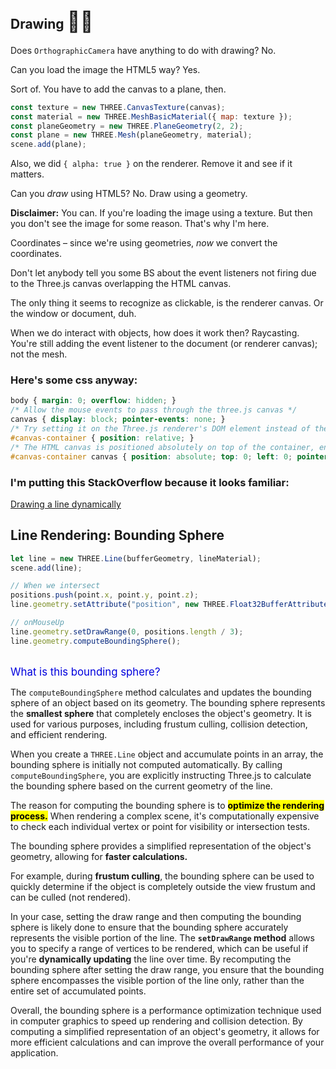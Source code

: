 ## Drawing <span style="font-size:32px;">🏴‍☠️</span>

Does `OrthographicCamera` have anything to do with drawing? No.

Can you load the image the HTML5 way?  Yes.

Sort of.  You have to add the canvas to a plane, then.

```javascript
const texture = new THREE.CanvasTexture(canvas);
const material = new THREE.MeshBasicMaterial({ map: texture });
const planeGeometry = new THREE.PlaneGeometry(2, 2);
const plane = new THREE.Mesh(planeGeometry, material);
scene.add(plane);
```

Also, we did `{ alpha: true }` on the renderer. Remove it and see if it matters.

Can you *draw* using HTML5?  No.  Draw using a geometry.

**Disclaimer:** You can.  If you're loading the image using a texture.  But then you don't see the image for some reason.  That's why I'm here.

Coordinates &ndash; since we're using geometries, *now* we convert the coordinates.

Don't let anybody tell you some BS about the event listeners not firing due to the Three.js canvas overlapping the HTML canvas.

The only thing it seems to recognize as clickable, is the renderer canvas.  Or the window or document, duh.

When we do interact with objects, how does it work then?  Raycasting.  You're still adding the event listener to the document (or renderer canvas); not the mesh.

### Here's some css anyway:

```css
body { margin: 0; overflow: hidden; }
/* Allow the mouse events to pass through the three.js canvas */
canvas { display: block; pointer-events: none; }
/* Try setting it on the Three.js renderer's DOM element instead of the Three.js canvas itself */
#canvas-container { position: relative; }
/* The HTML canvas is positioned absolutely on top of the container, enabling the event listeners to work correctly. */
#canvas-container canvas { position: absolute; top: 0; left: 0; pointer-events: none; }
```

### I'm putting this StackOverflow because it looks familiar:

[Drawing a line dynamically](https://stackoverflow.com/questions/31399856/drawing-a-line-with-three-js-dynamically)


## Line Rendering: Bounding Sphere

```js
let line = new THREE.Line(bufferGeometry, lineMaterial);
scene.add(line);

// When we intersect
positions.push(point.x, point.y, point.z);
line.geometry.setAttribute("position", new THREE.Float32BufferAttribute(positions, 3));

// onMouseUp
line.geometry.setDrawRange(0, positions.length / 3);
line.geometry.computeBoundingSphere();        
```

<br>
<span style="color:#0000dd;font-size:larger;">What is this bounding sphere?</span>

The `computeBoundingSphere` method calculates and updates the bounding sphere of an object based on its geometry. The bounding sphere represents the **smallest sphere** that completely encloses the object's geometry. It is used for various purposes, including frustum culling, collision detection, and efficient rendering.

When you create a `THREE.Line` object and accumulate points in an array, the bounding sphere is initially not computed automatically. By calling `computeBoundingSphere`, you are explicitly instructing Three.js to calculate the bounding sphere based on the current geometry of the line.

The reason for computing the bounding sphere is to <mark>**optimize the rendering process.**</mark> When rendering a complex scene, it's computationally expensive to check each individual vertex or point for visibility or intersection tests. 

The bounding sphere provides a simplified representation of the object's geometry, allowing for **faster calculations.**

For example, during **frustum culling**, the bounding sphere can be used to quickly determine if the object is completely outside the view frustum and can be culled (not rendered).

In your case, setting the draw range and then computing the bounding sphere is likely done to ensure that the bounding sphere accurately represents the visible portion of the line. The **`setDrawRange` method** allows you to specify a range of vertices to be rendered, which can be useful if you're **dynamically updating** the line over time. By recomputing the bounding sphere after setting the draw range, you ensure that the bounding sphere encompasses the visible portion of the line only, rather than the entire set of accumulated points.

Overall, the bounding sphere is a performance optimization technique used in computer graphics to speed up rendering and collision detection. By computing a simplified representation of an object's geometry, it allows for more efficient calculations and can improve the overall performance of your application.

<br>
